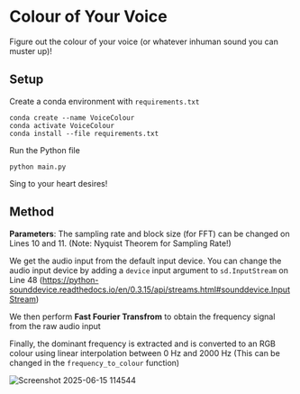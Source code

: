 # Colour of Your Voice

Figure out the colour of your voice (or whatever inhuman sound you can muster up)!

## Setup

Create a conda environment with `requirements.txt`  
```
conda create --name VoiceColour
conda activate VoiceColour
conda install --file requirements.txt
```

Run the Python file
```
python main.py
```

Sing to your heart desires!

## Method

**Parameters**: The sampling rate and block size (for FFT) can be changed on Lines 10 and 11. (Note: Nyquist Theorem for Sampling Rate!)  

We get the audio input from the default input device. You can change the audio input device by adding a `device` input argument to `sd.InputStream` on Line 48 (https://python-sounddevice.readthedocs.io/en/0.3.15/api/streams.html#sounddevice.InputStream)  

We then perform **Fast Fourier Transfrom** to obtain the frequency signal from the raw audio input  

Finally, the dominant frequency is extracted and is converted to an RGB colour using linear interpolation between 0 Hz and 2000 Hz (This can be changed in the `frequency_to_colour` function)  

![Screenshot 2025-06-15 114544](https://github.com/user-attachments/assets/ddb6826d-daf3-4536-ada9-79abba0910d8)

